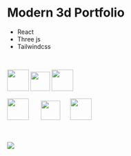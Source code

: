 # Modern 3d Portfolio

* React
* Three js
* Tailwindcss   

<br />
<p float="left">
  <img src="https://i.postimg.cc/7LR71cSh/react.png" width="50" />
  <img src="https://i.postimg.cc/GhbBDr6z/threejs.png" width="45" /> 
  <img src="https://i.postimg.cc/3NTknHN8/tailwind.png" width="50" />
</p>
<img src="https://i.postimg.cc/7LR71cSh/react.png" alt="" width="50px"> &nbsp;&nbsp;&nbsp;&nbsp;&nbsp; <img src="https://i.postimg.cc/GhbBDr6z/threejs.png" alt="" width="45px">&nbsp;&nbsp;&nbsp;&nbsp;&nbsp; <img src="https://i.postimg.cc/3NTknHN8/tailwind.png" alt="" width="50px">
<br />
<br />
<br />

![](https://i.postimg.cc/pTq6WPjr/card.png)

